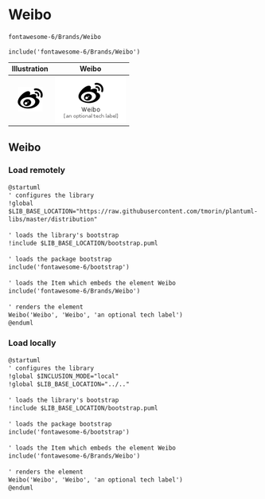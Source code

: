 # Weibo


```text
fontawesome-6/Brands/Weibo
```

```text
include('fontawesome-6/Brands/Weibo')
```



| Illustration | Weibo |
| :---: | :---: |
| ![illustration for Illustration](../../fontawesome-6/Brands/Weibo.png) | ![illustration for Weibo](../../fontawesome-6/Brands/Weibo.Local.png) |




## Weibo

### Load remotely
```plantuml
@startuml
' configures the library
!global $LIB_BASE_LOCATION="https://raw.githubusercontent.com/tmorin/plantuml-libs/master/distribution"

' loads the library's bootstrap
!include $LIB_BASE_LOCATION/bootstrap.puml

' loads the package bootstrap
include('fontawesome-6/bootstrap')

' loads the Item which embeds the element Weibo
include('fontawesome-6/Brands/Weibo')

' renders the element
Weibo('Weibo', 'Weibo', 'an optional tech label')
@enduml
```

### Load locally
```plantuml
@startuml
' configures the library
!global $INCLUSION_MODE="local"
!global $LIB_BASE_LOCATION="../.."

' loads the library's bootstrap
!include $LIB_BASE_LOCATION/bootstrap.puml

' loads the package bootstrap
include('fontawesome-6/bootstrap')

' loads the Item which embeds the element Weibo
include('fontawesome-6/Brands/Weibo')

' renders the element
Weibo('Weibo', 'Weibo', 'an optional tech label')
@enduml
```

